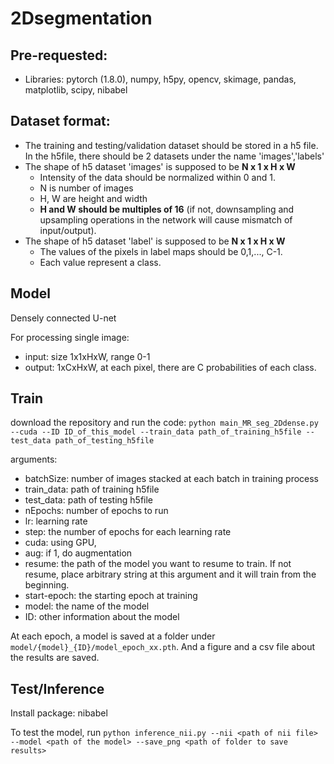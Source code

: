 # 2Dsegmentation

## Pre-requested:
- Libraries: pytorch (1.8.0), numpy, h5py, opencv, skimage, pandas, matplotlib, scipy, nibabel

## Dataset format:
- The training and testing/validation dataset should be stored in a h5 file. In the h5file, there should be 2 datasets under the name 'images','labels'
- The shape of h5 dataset 'images' is supposed to be **N x 1 x H x W**
  - Intensity of the data should be normalized within 0 and 1. 
  - N is number of images
  - H, W are height and width
  - **H and W should be multiples of 16** (if not, downsampling and upsampling operations in the network will cause mismatch of input/output).
- The shape of h5 dataset 'label' is supposed to be **N x 1 x H x W**
  - The values of the pixels in label maps should be 0,1,..., C-1.
  - Each value represent a class.

## Model
Densely connected U-net

For processing single image:
- input: size 1x1xHxW, range 0-1
- output: 1xCxHxW, at each pixel, there are C probabilities of each class.

## Train
download the repository and run the code:
`python main_MR_seg_2Ddense.py --cuda --ID ID_of_this_model --train_data path_of_training_h5file --test_data path_of_testing_h5file`

arguments:
- batchSize: number of images stacked at each batch in training process
- train_data: path of training h5file
- test_data: path of testing h5file
- nEpochs: number of epochs to run
- lr: learning rate
- step: the number of epochs for each learning rate
- cuda: using GPU, 
- aug: if 1, do augmentation
- resume: the path of the model you want to resume to train. If not resume, place arbitrary string at this argument and it will train from the beginning.
- start-epoch: the starting epoch at training
- model: the name of the model
- ID: other information about the model

At each epoch, a model is saved at a folder under `model/{model}_{ID}/model_epoch_xx.pth`. And a figure and a csv file about the results are saved.

## Test/Inference
Install package: nibabel

To test the model, run 
`python inference_nii.py --nii <path of nii file> --model <path of the model> --save_png <path of folder to save results>`
